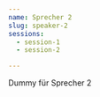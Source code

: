 ```yaml
---
name: Sprecher 2
slug: speaker-2
sessions:
  - session-1
  - session-2

---
```


Dummy für Sprecher 2